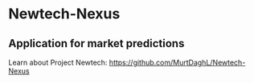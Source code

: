 # Newtech-Nexus
## Application for market predictions
Learn about Project Newtech: https://github.com/MurtDaghL/Newtech-Nexus
